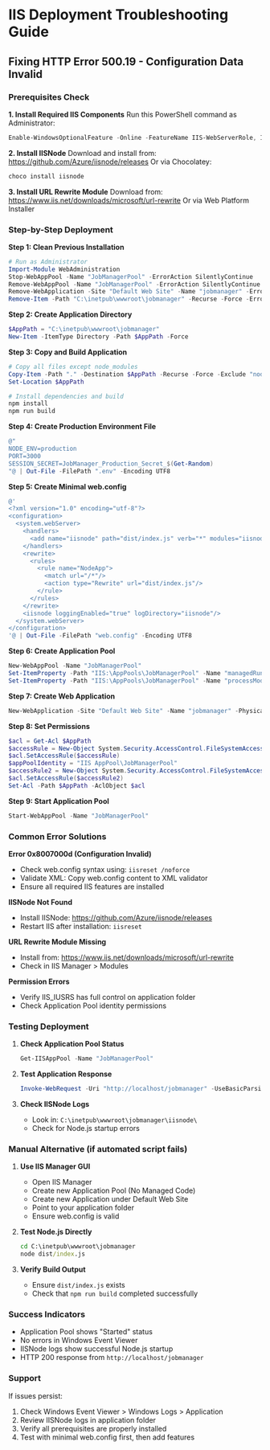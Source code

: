 # IIS Deployment Troubleshooting Guide
## Fixing HTTP Error 500.19 - Configuration Data Invalid

### Prerequisites Check

**1. Install Required IIS Components**
Run this PowerShell command as Administrator:
```powershell
Enable-WindowsOptionalFeature -Online -FeatureName IIS-WebServerRole, IIS-WebServer, IIS-CommonHttpFeatures, IIS-HttpErrors, IIS-HttpRedirect, IIS-ApplicationDevelopment, IIS-NetFxExtensibility45, IIS-HealthAndDiagnostics, IIS-HttpLogging, IIS-Security, IIS-RequestFiltering, IIS-Performance, IIS-WebServerManagementTools, IIS-ManagementConsole, IIS-IIS6ManagementCompatibility, IIS-Metabase, IIS-ASPNET45
```

**2. Install IISNode**
Download and install from: https://github.com/Azure/iisnode/releases
Or via Chocolatey:
```powershell
choco install iisnode
```

**3. Install URL Rewrite Module**
Download from: https://www.iis.net/downloads/microsoft/url-rewrite
Or via Web Platform Installer

### Step-by-Step Deployment

**Step 1: Clean Previous Installation**
```powershell
# Run as Administrator
Import-Module WebAdministration
Stop-WebAppPool -Name "JobManagerPool" -ErrorAction SilentlyContinue
Remove-WebAppPool -Name "JobManagerPool" -ErrorAction SilentlyContinue
Remove-WebApplication -Site "Default Web Site" -Name "jobmanager" -ErrorAction SilentlyContinue
Remove-Item -Path "C:\inetpub\wwwroot\jobmanager" -Recurse -Force -ErrorAction SilentlyContinue
```

**Step 2: Create Application Directory**
```powershell
$AppPath = "C:\inetpub\wwwroot\jobmanager"
New-Item -ItemType Directory -Path $AppPath -Force
```

**Step 3: Copy and Build Application**
```powershell
# Copy all files except node_modules
Copy-Item -Path "." -Destination $AppPath -Recurse -Force -Exclude "node_modules", ".git", "*.log", "*.tar.gz"
Set-Location $AppPath

# Install dependencies and build
npm install
npm run build
```

**Step 4: Create Production Environment File**
```powershell
@"
NODE_ENV=production
PORT=3000
SESSION_SECRET=JobManager_Production_Secret_$(Get-Random)
"@ | Out-File -FilePath ".env" -Encoding UTF8
```

**Step 5: Create Minimal web.config**
```powershell
@'
<?xml version="1.0" encoding="utf-8"?>
<configuration>
  <system.webServer>
    <handlers>
      <add name="iisnode" path="dist/index.js" verb="*" modules="iisnode"/>
    </handlers>
    <rewrite>
      <rules>
        <rule name="NodeApp">
          <match url="/*"/>
          <action type="Rewrite" url="dist/index.js"/>
        </rule>
      </rules>
    </rewrite>
    <iisnode loggingEnabled="true" logDirectory="iisnode"/>
  </system.webServer>
</configuration>
'@ | Out-File -FilePath "web.config" -Encoding UTF8
```

**Step 6: Create Application Pool**
```powershell
New-WebAppPool -Name "JobManagerPool"
Set-ItemProperty -Path "IIS:\AppPools\JobManagerPool" -Name "managedRuntimeVersion" -Value ""
Set-ItemProperty -Path "IIS:\AppPools\JobManagerPool" -Name "processModel.identityType" -Value "ApplicationPoolIdentity"
```

**Step 7: Create Web Application**
```powershell
New-WebApplication -Site "Default Web Site" -Name "jobmanager" -PhysicalPath $AppPath -ApplicationPool "JobManagerPool"
```

**Step 8: Set Permissions**
```powershell
$acl = Get-Acl $AppPath
$accessRule = New-Object System.Security.AccessControl.FileSystemAccessRule("IIS_IUSRS", "FullControl", "ContainerInherit,ObjectInherit", "None", "Allow")
$acl.SetAccessRule($accessRule)
$appPoolIdentity = "IIS AppPool\JobManagerPool"
$accessRule2 = New-Object System.Security.AccessControl.FileSystemAccessRule($appPoolIdentity, "FullControl", "ContainerInherit,ObjectInherit", "None", "Allow")
$acl.SetAccessRule($accessRule2)
Set-Acl -Path $AppPath -AclObject $acl
```

**Step 9: Start Application Pool**
```powershell
Start-WebAppPool -Name "JobManagerPool"
```

### Common Error Solutions

**Error 0x8007000d (Configuration Invalid)**
- Check web.config syntax using: `iisreset /noforce`
- Validate XML: Copy web.config content to XML validator
- Ensure all required IIS features are installed

**IISNode Not Found**
- Install IISNode: https://github.com/Azure/iisnode/releases
- Restart IIS after installation: `iisreset`

**URL Rewrite Module Missing**
- Install from: https://www.iis.net/downloads/microsoft/url-rewrite
- Check in IIS Manager > Modules

**Permission Errors**
- Verify IIS_IUSRS has full control on application folder
- Check Application Pool identity permissions

### Testing Deployment

1. **Check Application Pool Status**
   ```powershell
   Get-IISAppPool -Name "JobManagerPool"
   ```

2. **Test Application Response**
   ```powershell
   Invoke-WebRequest -Uri "http://localhost/jobmanager" -UseBasicParsing
   ```

3. **Check IISNode Logs**
   - Look in: `C:\inetpub\wwwroot\jobmanager\iisnode\`
   - Check for Node.js startup errors

### Manual Alternative (if automated script fails)

1. **Use IIS Manager GUI**
   - Open IIS Manager
   - Create new Application Pool (No Managed Code)
   - Create new Application under Default Web Site
   - Point to your application folder
   - Ensure web.config is valid

2. **Test Node.js Directly**
   ```cmd
   cd C:\inetpub\wwwroot\jobmanager
   node dist/index.js
   ```

3. **Verify Build Output**
   - Ensure `dist/index.js` exists
   - Check that `npm run build` completed successfully

### Success Indicators

- Application Pool shows "Started" status
- No errors in Windows Event Viewer
- IISNode logs show successful Node.js startup
- HTTP 200 response from `http://localhost/jobmanager`

### Support

If issues persist:
1. Check Windows Event Viewer > Windows Logs > Application
2. Review IISNode logs in application folder
3. Verify all prerequisites are properly installed
4. Test with minimal web.config first, then add features